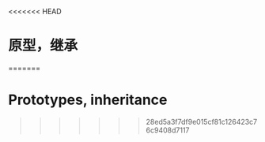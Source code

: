 <<<<<<< HEAD
# 原型，继承
=======
# Prototypes, inheritance
>>>>>>> 28ed5a3f7df9e015cf81c126423c76c9408d7117
